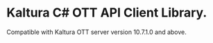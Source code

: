 # Kaltura C# OTT API Client Library.
Compatible with Kaltura OTT server version 10.7.1.0 and above.
